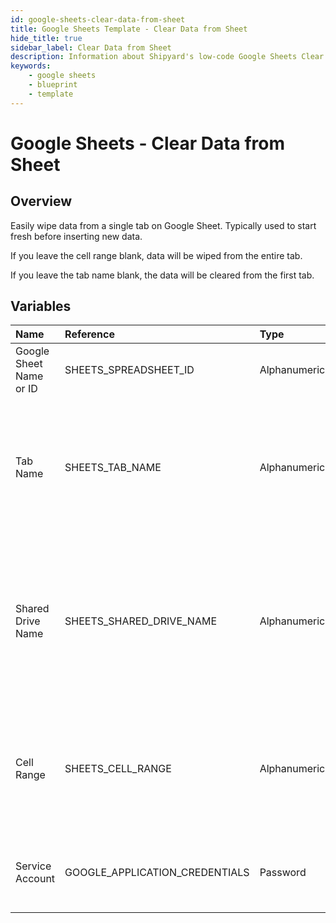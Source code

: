 ```yaml
---
id: google-sheets-clear-data-from-sheet
title: Google Sheets Template - Clear Data from Sheet
hide_title: true
sidebar_label: Clear Data from Sheet
description: Information about Shipyard's low-code Google Sheets Clear Data from Sheet blueprint. Easily wipe data from a Google Sheet so you can start fresh before inserting data. 
keywords:
    - google sheets
    - blueprint
    - template
---
```


# Google Sheets - Clear Data from Sheet

## Overview
Easily wipe data from a single tab on Google Sheet. Typically used to start fresh before inserting new data.

If you leave the cell range blank, data will be wiped from the entire tab.

If you leave the tab name blank, the data will be cleared from the first tab.

## Variables

| Name | Reference | Type | Required | Default | Options | Description |
|:-----|:----------|:-----|:---------|:--------|:--------|:------------|
| Google Sheet Name or ID | SHEETS_SPREADSHEET_ID  | Alphanumeric |:white_check_mark: | - | - | Name or ID of the sheet to clear data from. |
| Tab Name | SHEETS_TAB_NAME  | Alphanumeric |:heavy_minus_sign: | - | - | Name of the tab in the sheet to clear data from. This field is case sensitive. If left blank, data will be put into the first tab. |
| Shared Drive Name | SHEETS_SHARED_DRIVE_NAME  | Alphanumeric |:heavy_minus_sign: | - | - | Name of the Shared Drive the sheet exists in. This field is case sensitive. Leave blank if the file does not exist in a Shared Drive. |
| Cell Range | SHEETS_CELL_RANGE  | Alphanumeric |:heavy_minus_sign: | - | - | Range to clear data from in the sheet formatted as `A1:B10`. If left blank the entire tab will be cleared. |
| Service Account | GOOGLE_APPLICATION_CREDENTIALS  | Password |:white_check_mark: | - | - | JSON from a Google Cloud Service account key. |


